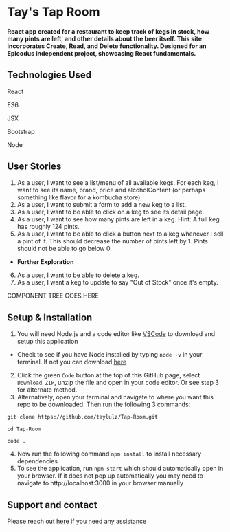 
# Tay's Tap Room

#### React app created for a restaurant to keep track of kegs in stock, how many pints are left, and other details about the beer itself. This site incorporates Create, Read, and Delete functionality. Designed for an Epicodus independent project, showcasing React fundamentals. 

## Technologies Used 
React

ES6

JSX

Bootstrap

Node

## User Stories
1. As a user, I want to see a list/menu of all available kegs. For each keg, I want to see its name, brand, price and alcoholContent (or perhaps something like flavor for a kombucha store).
2. As a user, I want to submit a form to add a new keg to a list.
3. As a user, I want to be able to click on a keg to see its detail page.
4. As a user, I want to see how many pints are left in a keg. Hint: A full keg has roughly 124 pints.
5. As a user, I want to be able to click a button next to a keg whenever I sell a pint of it. This should decrease the number of pints left by 1. Pints should not be able to go below 0.

  * **Further Exploration**

6. As a user, I want to be able to delete a keg.
7. As a user, I want a keg to update to say "Out of Stock" once it's empty.



COMPONENT TREE GOES HERE

## Setup & Installation

1. You will need Node.js and a code editor like [VSCode](https://code.visualstudio.com/download) to download and setup this application
  * Check to see if you have Node installed by typing `node -v` in your terminal. If not you can download [here](https://nodejs.org/en/)
2. Click the green `Code` button at the top of this GitHub page, select `Download ZIP`, unzip the file  and open in your code editor. Or see step 3 for alternate method.
3. Alternatively, open your terminal and navigate to where you want this repo to be downloaded. Then run the following 3 commands:

```
git clone https://github.com/taylulz/Tap-Room.git
```
```
cd Tap-Room
```
```
code .
```
4. Now run the following command `npm install` to install necessary dependencies
5. To see the application, run `npm start` which should automatically open in your browser. If it does not pop up automatically you may need to navigate to http://localhost:3000 in your browser manually

## Support and contact
Please reach out [here](mailto:taylulzcode@gmail.com) if you need any assistance
